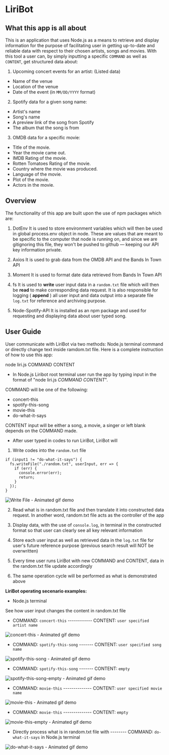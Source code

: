 # LiriBot

## What this app is all about

This is an application that uses Node.js as a means to retrieve and display information for the purpose of facilitating user in getting up-to-date and reliable data with respect to their chosen artists, songs and movies. With this tool a user can, by simply inputting a specific `COMMAND` as well as `CONTENT`, get structured data about:

1. Upcoming concert events for an artist: (Listed data)

- Name of the venue
- Location of the venue
- Date of the event (in `MM/DD/YYYY` format)

2. Spotify data for a given song name:

- Artist's name
- Song's name
- A preview link of the song from Spotify
- The album that the song is from

3. OMDB data for a specific movie:

- Title of the movie.
- Year the movie came out.
- IMDB Rating of the movie.
- Rotten Tomatoes Rating of the movie.
- Country where the movie was produced.
- Language of the movie.
- Plot of the movie.
- Actors in the movie.

## Overview

The functionality of this app are built upon the use of npm packages which are:

1. DotEnv
   It is used to store environment variables which will then be used in global process.env object in node. These are values that are meant to be specific to the computer that node is running on, and since we are gitignoring this file, they won't be pushed to github — keeping our API key information private.

2. Axios
   It is used to grab data from the OMDB API and the Bands In Town API

3. Moment
   It is used to format date data retrieved from Bands In Town API

4. fs
   It is used to **write** user input data in a `random.txt` file which will then be **read** to make corresponding data request. It is also responsible for logging ( **append** ) all user input and data output into a separate file `log.txt` for reference and archiving purpose.

5. Node-Spotify-API
   It is installed as an npm package and used for requesting and displaying data about user typed song.

## User Guide

User communicate with LiriBot via two methods: Node.js terminal command or directly change text inside ramdom.txt file. Here is a complete instruction of how to use this app:

node liri.js COMMAND CONTENT

- In Node.js Liribot root terminal user run the app by typing input in the format of "node liri.js _COMMAND_ _CONTENT_".

COMMAND will be one of the following:

- concert-this
- spotify-this-song
- movie-this
- do-what-it-says

CONTENT input will be either a song, a movie, a singer or left blank depends on the COMMAND made.

- After user typed in codes to run LiriBot, LiriBot will

1.  Write codes into the `random.txt` file

```console
if (input1 != "do-what-it-says") {
  fs.writeFile("./random.txt", userInput, err => {
    if (err) {
      console.error(err);
      return;
    }
  });
}
```

![Write File - Animated gif demo](./gifs/writeFile.gif)

2.  Read what is in random.txt file and then translate it into constructed data request. In another word, random.txt file acts as the controller of the app

3.  Display data, with the use of `console.log`, in terminal in the constructed format so that user can clearly see all key relevant information

4.  Store each user input as well as retrieved data in the `log.txt` file for user's future reference purpose (previous search result will NOT be overwritten)

5.  Every time user runs LiriBot with new COMMAND and CONTENT, data in the random.txt file update accordingly

6.  The same operation cycle will be performed as what is demonstrated above

**LiriBot operating secenario examples:**

- Node.js terminal

See how user input changes the content in random.txt file

- COMMAND: `concert-this` ------------ CONTENT: `user specified artist name`

![concert-this - Animated gif demo](./gifs/concert-this.gif)

- COMMAND: `spotify-this-song` ------- CONTENT: `user specified song name`

![spotify-this-song - Animated gif demo](./gifs/spotify-this-song.gif)

- COMMAND: `spotify-this-song` ------- CONTENT: `empty`

![spotify-this-song-empty - Animated gif demo](./gifs/spotify-this-song-empty.gif)

- COMMAND: `movie-this` -------------- CONTENT: `user specified movie name`

![movie-this - Animated gif demo](./gifs/movie-this.gif)

- COMMAND: `movie-this` -------------- CONTENT: `empty`

![movie-this-empty - Animated gif demo](./gifs/movie-this-empty.gif)

- Directly process what is in random.txt file with -------- COMMAND: `do-what-it-says` in Node.js terminal

![do-what-it-says - Animated gif demo](./gifs/do-what-it-says.gif)

